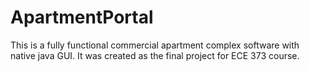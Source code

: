 # ApartmentPortal

This is a fully functional commercial apartment complex software with native java GUI. It was created as the final project for ECE 373 course. 
